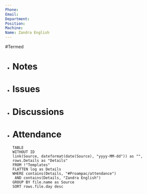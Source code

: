 ```yaml
---
Phone: 
Email: 
Department: 
Position: 
Machine: 
Name: Zandra English
---
```

#Termed 
- # Notes
- # Issues
- # Discussions
- # Attendance
  
  ```dataview
  TABLE
  WITHOUT ID
  link(Source, dateformat(date(Source), "yyyy-MM-dd")) as "",
  rows.Details as "Details"
  FROM !"Templates"
  FLATTEN log as Details
  WHERE contains(Details, "#Proampac/attendance")
   AND contains(Details, "Zandra English")
  GROUP BY file.name as Source
  SORT rows.file.day desc
  ```